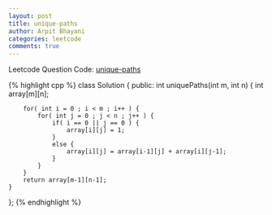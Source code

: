 ```yaml
---
layout: post
title: unique-paths
author: Arpit Bhayani
categories: leetcode
comments: true
---
```


Leetcode Question Code: [unique-paths](https://leetcode.com/problems/unique-paths/)

{% highlight cpp %}
class Solution {
public:
    int uniquePaths(int m, int n) {
        int array[m][n];
        
        for( int i = 0 ; i < m ; i++ ) {
            for( int j = 0 ; j < n ; j++ ) {
                if( i == 0 || j == 0 ) {
                    array[i][j] = 1;
                }
                else {
                    array[i][j] = array[i-1][j] + array[i][j-1];
                }
            }
        }
        return array[m-1][n-1];
    }
};
{% endhighlight %}